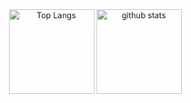<div align="center"> 
    <img alt="Top Langs" height="150px" src="https://github-readme-stats.vercel.app/api/top-langs/?username=hmdyt&layout=compact&theme=onedark&hide=html,css,javascript,ruby,tex,c,jupyter%20notebook" /> 
    <img alt="github stats" height="150px" src="https://github-readme-stats.vercel.app/api?username=hmdyt&theme=onedark&count_private=true&show_icons=true" /> 
</div>

